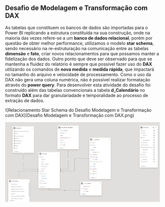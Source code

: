 ## Desafio de Modelagem e Transformação com DAX

As tabelas que constituem os bancos de dados são importadas para o Power BI replicando a estrutura constituída na sua construção, onde na maioria das vezes refere-se a um **banco de dados relacional**, porém por questão de obter melhor performance, utilizamos o modelo **star schema**, sendo necessário na re-estruturação na comunicação entre as tabelas **dimensão** e **fato**, criar novos relacionamentos para que possamos manter a fidelização dos dados.
Outro ponto que deve ser observado para que se mantenha a fluidez do relatório é sempre que possível fazer uso do **DAX** utilizando os comandos de **nova medida** e **medida rápida**, que impactará no tamanho do arquivo e velocidade de processamento. Como o uso da DAX não gera uma coluna numérica, não é possível realizar formatação através do **power query**.
Para desenvolver esta atividade do desafio foi construído além das tabelas convencionais a tabela **d_Calendário** no formato **DAX** para dar granulariadade e temporalidade ao processo de extração de dados. 


![Relacionamento Star Schema do Desafio Modelagem e Transformação com DAX](Desafio Modelagem e Transformação com DAX.png)

![modelo](Desafio_Modelagem_e_Transformação_com_DAX.png)
